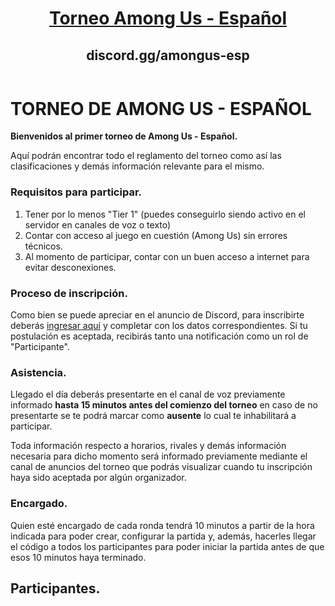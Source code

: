 <header>
      <div class="inner">
        <a href="https://amongusespanol.github.io/torneo/">
          <h1>Torneo Among Us - Español</h1>
        </a>
        <h2>discord.gg/amongus-esp</h2>  
      </div>
</header>

# TORNEO DE AMONG US - ESPAÑOL

**Bienvenidos al primer torneo de Among Us - Español.**

Aquí podrán encontrar todo el reglamento del torneo como así las clasificaciones y demás información relevante para el mismo.

### Requisitos para participar.

1. Tener por lo menos "Tier 1" (puedes conseguirlo siendo activo en el servidor en canales de voz o texto)
2. Contar con acceso al juego en cuestión (Among Us) sin errores técnicos.
3. Al momento de participar, contar con un buen acceso a internet para evitar desconexiones.

### Proceso de inscripción.

Como bien se puede apreciar en el anuncio de Discord, para inscribirte deberás [ingresar aquí](https://docs.google.com/forms/d/e/1FAIpQLSfKa841s69Jz5arxvgowyCHxuDXWbL8ePmgteO5FyNMqPEC9w/viewform) y completar con los datos correspondientes.
Si tu postulación es aceptada, recibirás tanto una notificación como un rol de "Participante".

### Asistencia.

Llegado el día deberás presentarte en el canal de voz previamente informado **hasta 15 minutos antes del comienzo del torneo** en caso de no presentarte se te podrá marcar como **ausente** lo cual te inhabilitará a participar.

Toda información respecto a horarios, rivales y demás información necesaria para dicho momento será informado previamente mediante el canal de anuncios del torneo que podrás visualizar cuando tu inscripción haya sido aceptada por algún organizador.

### Encargado.

Quien esté encargado de cada ronda tendrá 10 minutos a partir de la hora indicada para poder crear, configurar la partida y, además, hacerles llegar el código a todos los participantes para poder iniciar la partida antes de que esos 10 minutos haya terminado.

## Participantes. 
